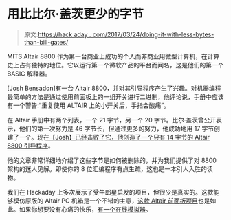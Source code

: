 # 用比比尔·盖茨更少的字节

> 原文:[https://hack aday . com/2017/03/24/doing-it-with-less-bytes-than-bill-gates/](https://hackaday.com/2017/03/24/doing-it-with-fewer-bytes-than-bill-gates/)

MITS Altair 8800 作为第一台商业上成功的个人而非商业用微型计算机，在计算史上占有独特的地位。它以运行第一个微软产品的平台而闻名，这是他们的第一个 BASIC 解释器。

[Josh Bensadon]有一台 Altair 8800，并对其引导程序产生了兴趣。对机器编程最简单的方法是通过使用前面板上的一组开关进行二进制，他评论说，手册中应该有一个警告:“重复使用 ALTAIR 上的小开关后，手指会酸痛”。

在 Altair 手册中有两个列表，一个 21 字节，另一个 20 字节。比尔·盖茨曾公开表示，他们的第一次努力是 46 字节长，但通过更多的努力，他成功地用 17 字节创建了一个。现在[【Josh】已经击败了它，他创造了一个只有 14 字节的 Altair 8800 引导程序](http://just8bits.blogspot.co.uk/2017/03/doing-it-in-less-than-bill-gates.html)。

他的文章非常详细地介绍了这些字节是如何被删除的，并为我们提供了对 8800 架构的迷人见解。即使你的 8 位汇编程序有点生疏，这也是一本引人入胜的读物。

我们在 Hackaday 上多次展示了受牛郎星启发的项目，但很少是真实的。这款能够模仿原版的 Altair PC 机箱是一个不错的主意，[这款 Altair 前面板项目](http://hackaday.com/2015/04/12/altair-8800-front-panel-for-an-8080-emulator/)也是如此。如果你想要没有心痛的快乐，[有一个在线模拟器](http://hackaday.com/2014/12/12/online-altair-8800-clone-lets-you-play-zork/)。
